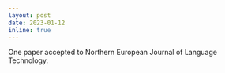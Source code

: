 ```yaml
---
layout: post
date: 2023-01-12 
inline: true
---
```


One paper accepted to Northern European Journal of Language Technology.
